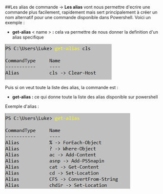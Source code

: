 ##Les alias de commande
-> **Les alias** vont nous permettre d'ecrire une commande plus facilement, rapidement mais sert principalement à créer un nom alternatif pour une commande disponible dans Powershell.
Voici un exemple :

- **get-alias** < name > **:** cela va permettre de nous donner la definition d'un alias specifique

![](Images.md/alias.jpg)

Puis si on veut toute la liste des alias, la commande est :
- **get-alias :** ce qui donne toute la liste des alias disponible sur powershell

Exemple d'alias :

![](Images.md/wow.jpg) 